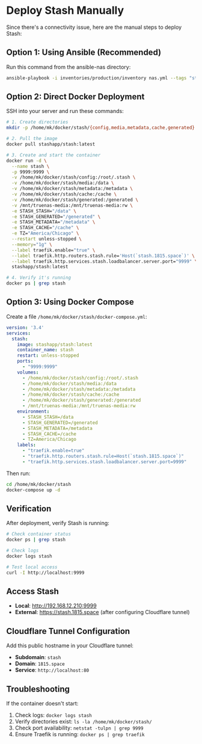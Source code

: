 # Deploy Stash Manually

Since there's a connectivity issue, here are the manual steps to deploy Stash:

## Option 1: Using Ansible (Recommended)

Run this command from the ansible-nas directory:

```bash
ansible-playbook -i inventories/production/inventory nas.yml --tags "stash"
```

## Option 2: Direct Docker Deployment

SSH into your server and run these commands:

```bash
# 1. Create directories
mkdir -p /home/mk/docker/stash/{config,media,metadata,cache,generated}

# 2. Pull the image
docker pull stashapp/stash:latest

# 3. Create and start the container
docker run -d \
  --name stash \
  -p 9999:9999 \
  -v /home/mk/docker/stash/config:/root/.stash \
  -v /home/mk/docker/stash/media:/data \
  -v /home/mk/docker/stash/metadata:/metadata \
  -v /home/mk/docker/stash/cache:/cache \
  -v /home/mk/docker/stash/generated:/generated \
  -v /mnt/truenas-media:/mnt/truenas-media:rw \
  -e STASH_STASH="/data" \
  -e STASH_GENERATED="/generated" \
  -e STASH_METADATA="/metadata" \
  -e STASH_CACHE="/cache" \
  -e TZ="America/Chicago" \
  --restart unless-stopped \
  --memory="1g" \
  --label traefik.enable="true" \
  --label traefik.http.routers.stash.rule='Host(`stash.1815.space`)' \
  --label traefik.http.services.stash.loadbalancer.server.port="9999" \
  stashapp/stash:latest

# 4. Verify it's running
docker ps | grep stash
```

## Option 3: Using Docker Compose

Create a file `/home/mk/docker/stash/docker-compose.yml`:

```yaml
version: '3.4'
services:
  stash:
    image: stashapp/stash:latest
    container_name: stash
    restart: unless-stopped
    ports:
      - "9999:9999"
    volumes:
      - /home/mk/docker/stash/config:/root/.stash
      - /home/mk/docker/stash/media:/data
      - /home/mk/docker/stash/metadata:/metadata
      - /home/mk/docker/stash/cache:/cache
      - /home/mk/docker/stash/generated:/generated
      - /mnt/truenas-media:/mnt/truenas-media:rw
    environment:
      - STASH_STASH=/data
      - STASH_GENERATED=/generated
      - STASH_METADATA=/metadata
      - STASH_CACHE=/cache
      - TZ=America/Chicago
    labels:
      - "traefik.enable=true"
      - "traefik.http.routers.stash.rule=Host(`stash.1815.space`)"
      - "traefik.http.services.stash.loadbalancer.server.port=9999"
```

Then run:
```bash
cd /home/mk/docker/stash
docker-compose up -d
```

## Verification

After deployment, verify Stash is running:

```bash
# Check container status
docker ps | grep stash

# Check logs
docker logs stash

# Test local access
curl -I http://localhost:9999
```

## Access Stash

- **Local**: http://192.168.12.210:9999
- **External**: https://stash.1815.space (after configuring Cloudflare tunnel)

## Cloudflare Tunnel Configuration

Add this public hostname in your Cloudflare tunnel:
- **Subdomain**: `stash`
- **Domain**: `1815.space`
- **Service**: `http://localhost:80`

## Troubleshooting

If the container doesn't start:
1. Check logs: `docker logs stash`
2. Verify directories exist: `ls -la /home/mk/docker/stash/`
3. Check port availability: `netstat -tulpn | grep 9999`
4. Ensure Traefik is running: `docker ps | grep traefik`